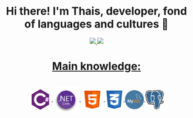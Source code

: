 <div align="center">
  <h1> Hi there! I'm Thais, developer, fond of languages and cultures 👋 </h1>
</div>
<div align="center">
  <a href="https://github.com/ThaisAbreuCarvalho">
  <img height="160em" src="https://awesome-github-stats.azurewebsites.net/user-stats/ThaisAbreuCarvalho?cardType=github&theme=great-gatsby"/>
  <img height="160em" src="https://github-readme-stats.vercel.app/api/top-langs/?username=ThaisAbreuCarvalho&layout=compact&langs_count=7&theme=great-gatsby"/>
</div>
 <div align="center">
  <h1> Main knowledge: </h1>
</div>
<div style="display: inline_block" align="center"><br>
  <img align="center" alt="Thais-Csharp" height="55em" src="https://github.com/ThaisAbreuCarvalho/ThaisAbreuCarvalho/blob/main/icons/c-sharp.png">
  <img align="center" alt="Thais-dotnet" height="70em" src="https://github.com/ThaisAbreuCarvalho/ThaisAbreuCarvalho/blob/main/icons/dotnet.png">
  <img align="center" alt="Thais-html" height="60em" src="https://github.com/ThaisAbreuCarvalho/ThaisAbreuCarvalho/blob/main/icons/html.png">
  <img align="center" alt="Thais-css" height="48em" src="https://github.com/ThaisAbreuCarvalho/ThaisAbreuCarvalho/blob/main/icons/css.png">
  <img align="center" alt="Thais-mysql" height=50em" src="https://github.com/ThaisAbreuCarvalho/ThaisAbreuCarvalho/blob/main/icons/mysql.png">
  <img align="center" alt="Thais-postgree" height=50em" src="https://github.com/ThaisAbreuCarvalho/ThaisAbreuCarvalho/blob/main/icons/postgree.png">
</div>
